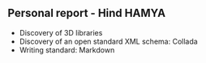 ## Personal report - Hind HAMYA

* Discovery of 3D libraries
* Discovery of an open standard XML schema: Collada
* Writing standard: Markdown
